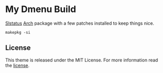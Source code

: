 # My Dmenu Build

[Slstatus](https://tools.suckless.org/dmenu) [Arch](https://www.archlinux.org/) package with a few patches installed to keep things nice.

```
makepkg -si
```

## License

This theme is released under the MIT License. For more information read the [license][license].

[license]: https://github.com/alrayyes/dmenu/blob/master/LICENSE.md
